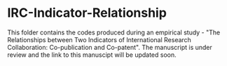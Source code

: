 # IRC-Indicator-Relationship

This folder contains the codes produced during an empirical study - "The Relationships between Two Indicators of International Research Collaboration: Co-publication and Co-patent". The manuscript is under review and the link to this manuscipt will be updated soon.
